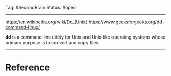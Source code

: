 Tag: #SecondBrain 
Status: #open 

---

https://en.wikipedia.org/wiki/Dd_(Unix)
https://www.geeksforgeeks.org/dd-command-linux/

**dd** is a command-line utility for Unix and Unix-like operating systems whose primary purpose is to convert and copy files.

---
# Reference
